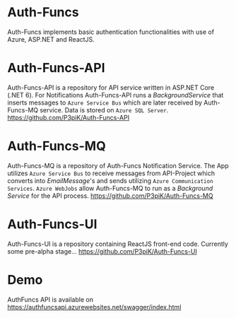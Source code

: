 # Auth-Funcs
Auth-Funcs implements basic authentication functionalities with use of Azure, ASP.NET and ReactJS.

# Auth-Funcs-API
Auth-Funcs-API is a repository for API service written in ASP.NET Core (.NET 6). 
For Notifications Auth-Funcs-API runs a _BackgroundService_ that inserts messages to `Azure Service Bus` which are later received by Auth-Funcs-MQ service. 
Data is stored on `Azure SQL Server`. 
https://github.com/P3piK/Auth-Funcs-API

# Auth-Funcs-MQ
Auth-Funcs-MQ is a repository of Auth-Funcs Notification Service. 
The App utilizes `Azure Service Bus` to receive messages from API-Project which converts into _EmailMessage_'s and sends utilizing `Azure Communication Services`.
`Azure WebJobs` allow Auth-Funcs-MQ to run as a _Background Service_ for the API process.
https://github.com/P3piK/Auth-Funcs-MQ

# Auth-Funcs-UI
Auth-Funcs-UI is a repository containing ReactJS front-end code. Currently some pre-alpha stage... 
https://github.com/P3piK/Auth-Funcs-UI

# Demo
AuthFuncs API is available on https://authfuncsapi.azurewebsites.net/swagger/index.html

